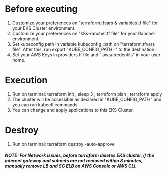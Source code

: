 # Before executing
1. Customize your preferences on "terraform.tfvars & variables.tf file" for your EKS Cluster environment.
2. Customize your preferences on "k8s-rancher.tf file" for your Rancher environment.
3. Set kubeconfig path in variable kubeconfig_path on "terraform.tfvars file". After this, run export "KUBE_CONFIG_PATH=" to the destination.
4. Set your AWS Keys in providers.tf file and ".aws/credentils" in your user home.

# Execution
1. Run on terminal: terraform init ; sleep 3 ; terraform plan ; terraform apply
2. The cluster will be accessible as declared in "KUBE_CONFIG_PATH" and you can run kubectl commands.
3. You can change and apply applications to this EKS Cluster.
  

# Destroy
1. Run on terminal: terraform destroy -auto-approve
##### NOTE: For Network issues, before terraform deletes EKS cluster, if the internet gateway and subnets are not removed within 8 minutes, manually remove LB and SG ELB on AWS Console or AWS CLI.
